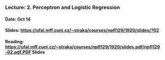 ### Lecture: 2. Perceptron and Logistic Regression
#### Date: Oct 14
#### Slides: https://ufal.mff.cuni.cz/~straka/courses/npfl129/1920/slides/?02
#### Reading: https://ufal.mff.cuni.cz/~straka/courses/npfl129/1920/slides.pdf/npfl129-02.pdf,PDF Slides
